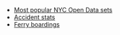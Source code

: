 * [Most popular NYC Open Data sets](https://data.cityofnewyork.us/browse?sortBy=most_accessed&utf8=%E2%9C%93)
* [Accident stats](https://data.cityofnewyork.us/Public-Safety/Motor-Vehicle-Collisions-Crashes/h9gi-nx95)
* [Ferry boardings](https://data.cityofnewyork.us/Transportation/NYC-Ferry-Ridership/t5n6-gx8c)
